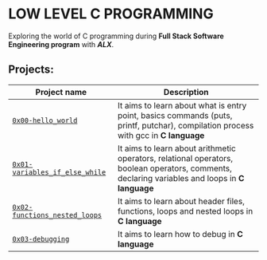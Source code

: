 # LOW LEVEL C PROGRAMMING
Exploring the world of C programming during **Full Stack Software Engineering program** with **_ALX_**.

## Projects:
<table>
<thead>
<tr>
<th>Project name</th>
<th>Description</th>
</tr>
</thead>
<tbody>
<tr>
<td><a href="https://github.com/3SSI3/alx-low_level_programming/tree/master/0x00-hello_world"><code>0x00-hello_world</code></a></td>
<td>It aims to learn about what is entry point, basics commands (puts, printf, putchar), compilation process with gcc in <strong>C language</strong></td>
</tr>
<tr>
<td><a href="https://github.com/3SSI3/alx-low_level_programming/tree/master/0x01-variables_if_else_while"><code>0x01-variables_if_else_while</code></a></td>
<td>It aims to learn about arithmetic operators, relational operators, boolean operators, comments, declaring variables and loops in <strong>C language</strong></td>
</tr>
<tr>
<td><a href="https://github.com/3SSI3/alx-low_level_programming/tree/master/0x02-functions_nested_loops"><code>0x02-functions_nested_loops</code></a></td>
<td>It aims to learn about header files, functions, loops and nested loops in <strong>C language</strong></td>
</tr>
<tr>
<td><a href="https://github.com/luischaparroc/holbertonschool-low_level_programming/tree/master/0x03-debugging"><code>0x03-debugging</code></a></td>
<td>It aims to learn how to debug in <strong>C language</strong></td>
</tr>
</table>

